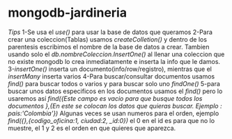 # mongodb-jardineria
 _Tips_
 1-Se usa el *use()* para usar la base de datos que queramos
 2-Para crear una coleccion(Tablas) usamos *createColletion()* y dentro de los parentesis escribimos el nombre de la base de datos a crear. Tambien usando solo el *db.nombreColeccion.InsertOne()* al llenar una coleccion que no existe mongodb lo crea inmediatamente e inserta la info que le damos.
 3-*insertOne()* inserta un documento(info/row/registro), mientras que el 
 *insertMany* inserta varios
 4-Para buscar/consultar documentos usamos *find()* para buscar todos o varios y para buscar solo uno *findOne()*
 5-para buscar unos datos especificos en los documentos usamos el *find()* pero lo usaremos así *find({Este campo es vacio para que busque todos los documentos },{En este se colocan los datos que quieras buscar. Ejemplo : pais:'Colombia'})*
 Algunas veces se usan numeros para el orden, ejemplo *find({},{codigo_oficina:1, ciudad:2, _id:0})* el 0 en el id es para que no lo muestre, el 1 y 2 es el orden en que quieres que aparezca.

